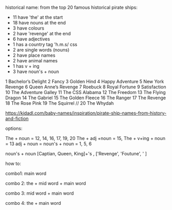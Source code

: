 historical name:
from the top 20 famous historical pirate ships:
- 11 have 'the' at the start
- 18 have nouns at the end
- 3 have colours
- 2 have 'revenge' at the end
- 6 have adjectives
- 1 has a country tag 'h.m.s/ css
- 2 are single words (nouns)
- 2 have place names
- 2 have animal names
- 1 has v + ing
- 3 have noun's + noun

1 Bachelor’s Delight
2 Fancy
3 Golden Hind
4 Happy Adventure
5 New York Revenge
6 Queen Anne’s Revenge 
7 Roebuck 
8 Royal Fortune
9 Satisfaction 
10 The Adventure Galley 
11 The CSS Alabama 
12 The Freedom 
13 The Flying Dragon
14 The Gabriel
15 The Golden Fleece 
16 The Ranger
17 The Revenge 
18 The Rose Pink 
19 The Squirrel //
20 The Whydah

https://kidadl.com/baby-names/inspiration/pirate-ship-names-from-history-and-fiction


options:

The + noun = 12, 14, 16, 17, 19, 20
The + adj +noun = 15, 
The + v+ing + noun = 13
adj + noun =
noun's + noun = 1, 5, 6


noun's + noun 
[Captian, Queen, King]+'s , ['Revenge', 'Foutune', ' ]


how to:

combo1: main word

combo 2: the + mid word + main word

combo 3: mid word + main word

combo 4: the + main word
